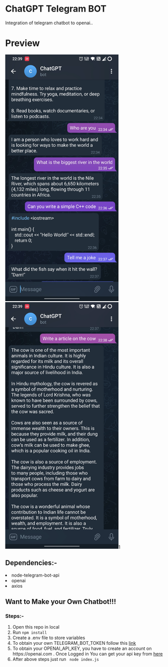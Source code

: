 # ChatGPT Telegram BOT
Integration of telegram chatbot to openai..

# Preview
<img src="./images/screenshot1.jpg" width="360" alt="screenshot1"/>
<img src="./images/screenshot2.jpg" width="360" alt="screenshot2">1

## Dependencies:-

<li> node-telegram-bot-api</li>
<li> openai </li>
<li> axios </li>

## Want to Make your Own Chatbot!!!

### Steps:-

<ol>
<li>Open this repo in local  </li>
<li> Run <code>npm install</code> </li>
<li> Create a .env file to store variables</li>
<li> To obtain your own TELEGRAM_BOT_TOKEN follow this <a href="https://flowxo.com/how-to-create-a-bot-for-telegram-short-and-simple-guide-for-beginners/" target="_blank">link</a> </li>
<li>To obtain your OPENAI_API_KEY, you have to create an account on https://openai.com . Once Logged in You can get your api key from <a href="https://platform.openai.com/account/api-keys">here</a> </li>
<li> After above steps just run <code> node index.js</code></li>
</ol>
